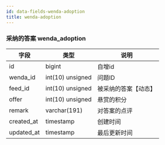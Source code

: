 ```yaml
---
id: data-fields-wenda-adoption
title: wenda-adoption
---
```


### 采纳的答案 wenda_adoption

| 字段 | 类型 | 说明 |
| ------ | ------ | ------ |
| id | bigint | 自增id |
| wenda_id | int(10) unsigned | 问题ID |
| feed_id | int(10) unsigned | 被采纳的答案【动态】 |
| offer | int(10) unsigned | 悬赏的积分 |
| remark | varchar(191) | 对答案的点评 |
| created_at | timestamp | 创建时间 |
| updated_at | timestamp | 最后更新时间 |
